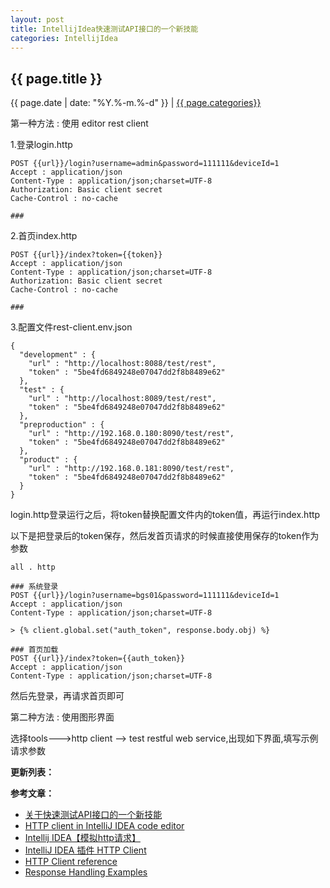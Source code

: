 ```yaml
---
layout: post
title: IntellijIdea快速测试API接口的一个新技能
categories: IntellijIdea
---
```


## {{ page.title }}

{{ page.date | date: "%Y.%-m.%-d" }} | <a href="/archive#{{ page.categories }}">{{ page.categories}}</a>

第一种方法 : 使用 editor rest client

1.登录login.http

```
POST {{url}}/login?username=admin&password=111111&deviceId=1
Accept : application/json
Content-Type : application/json;charset=UTF-8
Authorization: Basic client secret
Cache-Control : no-cache

###
```

2.首页index.http

```
POST {{url}}/index?token={{token}}
Accept : application/json
Content-Type : application/json;charset=UTF-8
Authorization: Basic client secret
Cache-Control : no-cache

###
```

3.配置文件rest-client.env.json

```
{
  "development" : {
    "url" : "http://localhost:8088/test/rest",
    "token" : "5be4fd6849248e07047dd2f8b8489e62"
  },
  "test" : {
    "url" : "http://localhost:8089/test/rest",
    "token" : "5be4fd6849248e07047dd2f8b8489e62"
  },
  "preproduction" : {
    "url" : "http://192.168.0.180:8090/test/rest",
    "token" : "5be4fd6849248e07047dd2f8b8489e62"
  },
  "product" : {
    "url" : "http://192.168.0.181:8090/test/rest",
    "token" : "5be4fd6849248e07047dd2f8b8489e62"
  }
}
```

login.http登录运行之后，将token替换配置文件内的token值，再运行index.http

以下是把登录后的token保存，然后发首页请求的时候直接使用保存的token作为参数



```
all . http

### 系统登录
POST {{url}}/login?username=bgs01&password=111111&deviceId=1
Accept : application/json
Content-Type : application/json;charset=UTF-8

> {% client.global.set("auth_token", response.body.obj) %}

### 首页加载
POST {{url}}/index?token={{auth_token}}
Accept : application/json
Content-Type : application/json;charset=UTF-8
```

然后先登录，再请求首页即可

第二种方法 : 使用图形界面

选择tools--->http client --> test restful web service,出现如下界面,填写示例请求参数

**更新列表：**



**参考文章：**

* [关于快速测试API接口的一个新技能][1]
* [HTTP client in IntelliJ IDEA code editor][2]
* [Intellij IDEA【模拟http请求】][3]
* [IntelliJ IDEA 插件 HTTP Client][4]
* [HTTP Client reference][5]
* [Response Handling Examples][6]

[1]: https://www.jb51.net/article/141856.htm
[2]: https://www.jetbrains.com/help/idea/http-client-in-product-code-editor.html
[3]: https://blog.csdn.net/tanqian351/article/details/52574506
[4]: https://www.jianshu.com/p/0be2fccc99e4?utm_campaign=hugo&utm_medium=reader_share&utm_content=note
[5]: https://www.jetbrains.com/help/idea/http-client-reference.html#global-variables-storage-reference
[6]: https://www.jetbrains.com/help/idea/http-response-handling-examples.html
